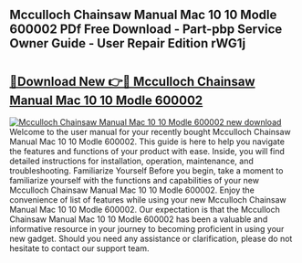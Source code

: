 ## Mcculloch Chainsaw Manual Mac 10 10 Modle 600002 PDf Free Download - Part-pbp Service Owner Guide - User Repair Edition rWG1j

# <h2><a href="http://bc64301.oget.top/?id=Mcculloch+Chainsaw+Manual+Mac+10+10+Modle+600002">🔗Download New 👉🔴 Mcculloch Chainsaw Manual Mac 10 10 Modle 600002</a></h2>

[![Mcculloch Chainsaw Manual Mac 10 10 Modle 600002 new download](https://i.imgur.com/5g1atiW.png)](http://bc64301.oget.top/?id=Mcculloch+Chainsaw+Manual+Mac+10+10+Modle+600002)
Welcome to the user manual for your recently bought Mcculloch Chainsaw Manual Mac 10 10 Modle 600002. This guide is here to help you navigate the features and functions of your product with ease. Inside, you will find detailed instructions for installation, operation, maintenance, and troubleshooting. Familiarize Yourself Before you begin, take a moment to familiarize yourself with the functions and capabilities of your new Mcculloch Chainsaw Manual Mac 10 10 Modle 600002. Enjoy the convenience of list of features while using your new Mcculloch Chainsaw Manual Mac 10 10 Modle 600002. Our expectation is that the Mcculloch Chainsaw Manual Mac 10 10 Modle 600002 has been a valuable and informative resource in your journey to becoming proficient in using your new gadget. Should you need any assistance or clarification, please do not hesitate to contact our support team.
